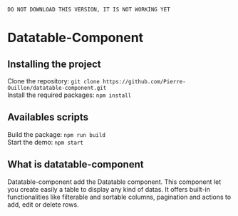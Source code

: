 `DO NOT DOWNLOAD THIS VERSION, IT IS NOT WORKING YET`

# Datatable-Component

## Installing the project
Clone the repository: `git clone https://github.com/Pierre-Ouillon/datatable-component.git`  
Install the required packages: `npm install`  

## Availables scripts
Build the package: `npm run build`  
Start the demo: `npm start`  

## What is datatable-component

Datatable-component add the Datatable component. This component let you create easily a table to display any kind of datas. It offers built-in functionalities like filterable and sortable columns, pagination and actions to add, edit or delete rows.